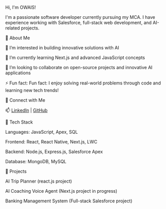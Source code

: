 Hi, I'm OWAIS!

I'm a passionate software developer currently pursuing my MCA. I have experience working with Salesforce, full-stack web development, and AI-related projects.

🔭 About Me

👀 I’m interested in building innovative solutions with AI

🌱 I’m currently learning Next.js and advanced JavaScript concepts

💞️ I’m looking to collaborate on open-source projects and innovative AI applications

⚡ Fun fact: Fun fact: I enjoy solving real-world problems through code and learning new tech trends!

🔗 Connect with Me

📫  [LinkedIn](https://www.linkedin.com/in/iamosk/) | [ GitHub](https://github.com/iamowais7)

🚀 Tech Stack

Languages: JavaScript, Apex, SQL

Frontend: React, React Native, Next.js, LWC

Backend: Node.js, Express.js, Salesforce Apex

Database: MongoDB, MySQL

📌 Projects

AI Trip Planner (react.js project)

AI Coaching Voice Agent (Next.js project in progress)

Banking Management System (Full-stack Salesforce project)
<!---
iamowais7/iamowais7 is a ✨ special ✨ repository because its `README.md` (this file) appears on your GitHub profile.
You can click the Preview link to take a look at your changes.
--->
